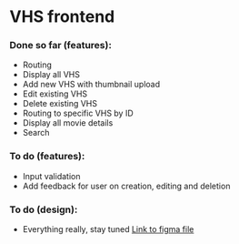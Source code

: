 # VHS frontend
### Done so far (features):
* Routing
* Display all VHS
* Add new VHS with thumbnail upload
* Edit existing VHS
* Delete existing VHS
* Routing to specific VHS by ID
* Display all movie details
* Search

### To do (features):
* Input validation
* Add feedback for user on creation, editing and deletion

### To do (design):
* Everything really, stay tuned
[Link to figma file](https://www.figma.com/file/UylRw29hZBWEXRKVBzfu5R/Untitled?node-id=0%3A1&t=ePZ2SF65NsBTnYFU-1)